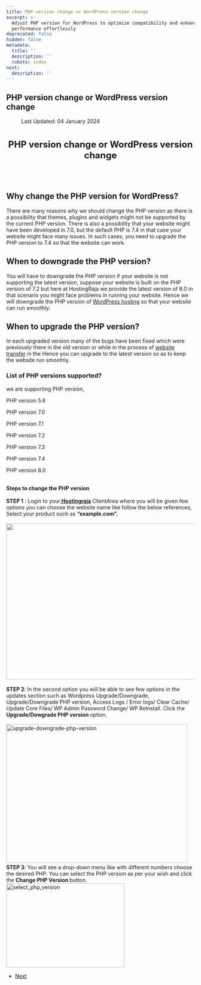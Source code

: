 ```yaml
---
title: PHP version change or WordPress version change
excerpt: >-
  Adjust PHP version for WordPress to optimize compatibility and enhance website
  performance effortlessly
deprecated: false
hidden: false
metadata:
  title: ''
  description: ''
  robots: index
next:
  description: ''
---
```

<div class="page-header">
<h2 itemprop="headline">
PHP version change or WordPress version change </h2>
</div>
<dl class="article-info muted">
<dt class="article-info-term">
</dt>
<dd class="modified">
<span class="icon-calendar" aria-hidden="true"></span>
<time datetime="2024-01-04T09:58:24+00:00" itemprop="dateModified">
Last Updated: 04 January 2024 </time>
</dd>
</dl>
<div itemprop="articleBody">
<h1 style="text-align: center;"><span style="font-size: 18pt;"><strong>PHP version change or WordPress version change<br/></strong></span></h1>
<br/><br/>
<h2><strong>Why change the PHP version for WordPress?</strong></h2>
<p><span style="font-weight: 400;">There are many reasons why we should change the PHP version as there is a possibility that themes, plugins and widgets might not be supported by the current PHP version. There is also a possibility that your website might have been developed in 7.0, but the default PHP is 7.4 in that case your website might face many issues. In such cases, you need to upgrade the PHP version to 7.4 so that the website can work.</span></p>
<p><span style="font-weight: 400;">  </span></p>
<h2><strong>When to downgrade the PHP version?</strong></h2>
<p><span style="font-weight: 400;">You will have to downgrade the PHP version if your website is not supporting the latest version, suppose your website is built on the PHP version of 7.2 but here at HostingRaja we provide the latest version of 8.0 in that scenario you might face problems in running your website. Hence we will downgrade the PHP version of <a title="WordPress hosting" href="https://www.hostingraja.in/hosting/wordpress-hosting/">WordPress hosting</a> so that your website can run smoothly. </span></p>
<p> </p>
<h2><strong>When to upgrade the PHP version?</strong></h2>
<p><span style="font-weight: 400;">In each upgraded version many of the bugs have been fixed which were previously there in the old version or while in the process of <a title="website transfer" href="https://www.hostingraja.in/website-transfer/"> website transfer</a> in the  Hence you can upgrade to the latest version so as to keep the website run smoothly.</span></p>
<p> </p>
<h3><strong>List of PHP versions supported?</strong></h3>
<p> </p>
<p><span style="font-weight: 400;">we are supporting PHP version,</span></p>
<p> </p>
<p><span style="font-weight: 400;">PHP version 5.6</span></p>
<p><span style="font-weight: 400;">PHP version 7.0</span></p>
<p><span style="font-weight: 400;">PHP version 7.1</span></p>
<p><span style="font-weight: 400;">PHP version 7.2</span></p>
<p><span style="font-weight: 400;">PHP version 7.3</span></p>
<p><span style="font-weight: 400;">PHP version 7.4</span></p>
<p><span style="font-weight: 400;">PHP version 8.0<br/><br/></span></p>
<strong>Steps to change the PHP version<br/><br/>STEP 1</strong> : Login to your<a href="https://www.hostingraja.in/hosting/compare-hosting-plans/"><b> Hostingraja</b></a> ClientArea where you will be given few options you can choose the website name like follow the below references, Select your product such as <strong>“example.com”. </strong><br/><br/><img src="https://image.hostingraja.in/images/wordpress-hhelp.webp" alt width="667" height="417" /><br/><br/><strong>STEP 2</strong>: In the second option you will be able to see few options in the updates section such as Wordpress Upgrade/Downgrade, Upgrade/Downgrade PHP version, Access Logs / Error logs/ Clear Cache/ Update Core Files/ WP Admin Password Change/ WP ReInstall. Click the <strong>Upgrade/Dowgrade PHP version </strong>option.<br/><br/><img src="https://image.hostingraja.in/images/upgrade-downgrade-php-version.png" alt="upgrade-downgrade-php-version" width="484" height="370" /><span style="font-weight: 400;"><br/><strong>STEP 3</strong>: You will see a drop-down menu like with different numbers choose the desired PHP. You can select the PHP version as per your wish and click the <strong>Change PHP Version </strong>button.<br/><img src="https://image.hostingraja.in/images/select_php_version.png" alt="select_php_version" width="316" height="225" /><br/></span> </div>
<ul class="pager pagenav">
<li class="next">
<a class="hasTooltip" title="Already WordPress is installed in softaculous" aria-label="Next article: Already WordPress is installed in softaculous" href="/docs/already-wordpress-is-installed-in-softaculous" rel="next">
<span aria-hidden="true">Next</span> <span class="icon-chevron-right" aria-hidden="true"></span> </a>
</li>
</ul>
</div>